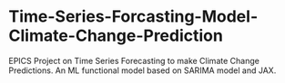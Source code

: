 # Time-Series-Forcasting-Model-Climate-Change-Prediction
 EPICS Project on Time Series Forecasting to make Climate Change Predictions. An ML functional model based on SARIMA model and JAX.

